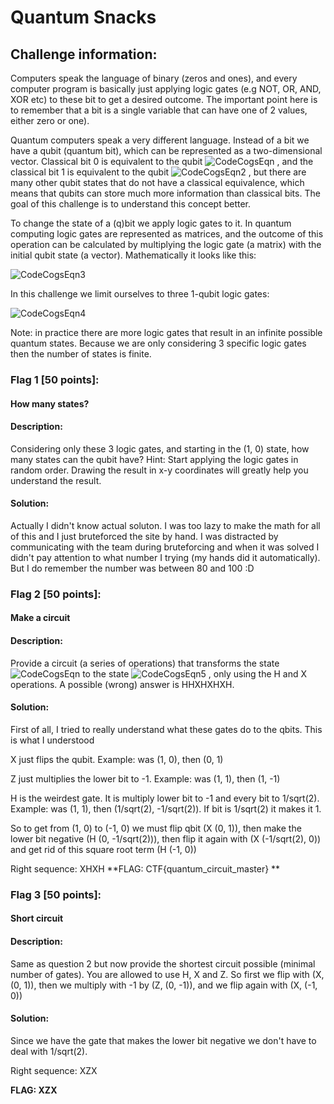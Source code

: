 # Quantum Snacks

## Challenge information:
   Computers speak the language of binary (zeros and ones), and every computer program is basically just applying logic gates (e.g NOT, OR, AND, XOR etc) to these bit to get a desired outcome. The important point here is to remember that a bit is a single variable that can have one of 2 values, either zero or one).
   
   Quantum computers speak a very different language. Instead of a bit we have a qubit (quantum bit), which can be represented as a two-dimensional vector. Classical bit 0 is equivalent to the qubit  ![CodeCogsEqn](https://user-images.githubusercontent.com/17177071/127027324-55d8c329-a9ba-430b-aacc-1fdb7636e81d.png)
, and the classical bit 1 is equivalent to the qubit  ![CodeCogsEqn2](https://user-images.githubusercontent.com/17177071/127027356-a3eec64c-cac9-44cb-aa98-e11144bcbcc7.png)
, but there are many other qubit states that do not have a classical equivalence, which means that qubits can store much more information than classical bits. The goal of this challenge is to understand this concept better.

   To change the state of a (q)bit we apply logic gates to it. In quantum computing logic gates are represented as matrices, and the outcome of this operation can be calculated by multiplying the logic gate (a matrix) with the initial qubit state (a vector). Mathematically it looks like this:
   
   ![CodeCogsEqn3](https://user-images.githubusercontent.com/17177071/127027509-84063b87-c3c7-4a62-b0fe-5b5105b7d339.png)
   
   In this challenge we limit ourselves to three 1-qubit logic gates:
   
   ![CodeCogsEqn4](https://user-images.githubusercontent.com/17177071/127027551-638b48a2-0429-4b82-b02e-58d69d1a8fc0.png)

   Note: in practice there are more logic gates that result in an infinite possible quantum states. Because we are only considering 3 specific logic gates then the number of states is finite.

### Flag 1 [50 points]:
####   How many states?

####   Description:
  Considering only these 3 logic gates, and starting in the (1, 0) state, how many states can the qubit have? Hint: Start applying the logic gates in random order. Drawing the result in x-y coordinates will greatly help you understand the result. 

####   Solution:
  Actually I didn't know actual soluton. I was too lazy to make the math for all of this and I just bruteforced the site by hand. 
  I was distracted by communicating with the team during bruteforcing and when it was solved I didn't pay attention to what number I trying (my hands did it automatically).
  But I do remember the number was between 80 and 100 :D

### Flag 2 [50 points]:
####   Make a circuit

####   Description:
  Provide a circuit (a series of operations) that transforms the state ![CodeCogsEqn](https://user-images.githubusercontent.com/17177071/127027624-fbc23c5d-931b-46e9-af3c-ab6c3954114f.png)
 to the state ![CodeCogsEqn5](https://user-images.githubusercontent.com/17177071/127027642-c5b8afde-12dd-4bc0-945d-593f23199e8b.png)
, only using the H and X operations. A possible (wrong) answer is HHXHXHXH.

####   Solution:
  First of all, I tried to really understand what these gates do to the qbits. This is what I understood
     
 X just flips the qubit. Example: was (1, 0), then (0, 1)
    
 Z just multiplies the lower bit to -1. Example: was (1, 1), then (1, -1)
     
 H is the weirdest gate. It is multiply lower bit to -1 and every bit to 1/sqrt(2). Example: was (1, 1), then (1/sqrt(2), -1/sqrt(2)). If bit is 1/sqrt(2) it makes it 1.
  
  So to get from (1, 0) to (-1, 0) we must flip qbit (X (0, 1)), then make the lower bit negative (H (0, -1/sqrt(2))), then flip it again with (X (-1/sqrt(2), 0)) and get rid of this square root term (H (-1, 0))

  Right sequence: XHXH
  **FLAG: CTF{quantum_circuit_master} **


### Flag 3 [50 points]:
####   Short circuit
   
####   Description:
  Same as question 2 but now provide the shortest circuit possible (minimal number of gates). You are allowed to use H, X and Z.
  So first we flip with (X, (0, 1)), then we multiply with -1 by (Z, (0, -1)), and we flip again with (X, (-1, 0))

####   Solution:
  Since we have the gate that makes the lower bit negative we don't have to deal with 1/sqrt(2). 

  Right sequence: XZX
  
  **FLAG: XZX**
